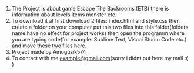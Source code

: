 1. The Project is about game Escape The Backrooms (ETB) there is information about levels items monster etc.
2. To download it at first download 2 files: index.html and style.css then create a folder on your computer put this two files into this folder(folders name have no effect for project works) then open the programm where you are typing code(for example: Sublime Text, Visual Studio Code etc.) and move these two files here.
3. Project made by Amogusik574
4. To contact with me example@gmail.com(sorry i didnt put here my mail :( )
